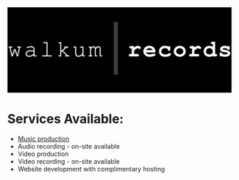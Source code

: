 <link href="./css/styles.css" rel="stylesheet" />

<div class="center">

<img src="./images/walkum_records.png" alt="walkum picture" class="title_picture_small">

# <span class="green">Services</span> Available:

- [Music production](./collab.md)
- Audio recording - on-site available
- Video production
- Video recording - on-site available
- Website development with complimentary hosting

</div>
